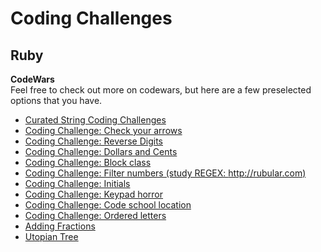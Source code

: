 # Coding Challenges

## Ruby
**CodeWars**<br>
Feel free to check out more on codewars, but here are a few preselected options that you have.
 - [Curated String Coding Challenges](https://gist.github.com/jalexy12/37a86ecc417dc1cf63fbc2446bdb0a9e)
 - [Coding Challenge: Check your arrows](http://www.codewars.com/kata/559f860f8c0d6c7784000119/train/ruby)
 - [Coding Challenge: Reverse Digits](http://www.codewars.com/kata/5583090cbe83f4fd8c000051/train/ruby)
 - [Coding Challenge: Dollars and Cents](http://www.codewars.com/kata/55902c5eaa8069a5b4000083/train/ruby)
 - [Coding Challenge: Block class](http://www.codewars.com/kata/55b75fcf67e558d3750000a3/train/ruby)
 - [Coding Challenge: Filter numbers (study REGEX: http://rubular.com)](http://www.codewars.com/kata/55b051fac50a3292a9000025/train/ruby)
 - [Coding Challenge: Initials](http://www.codewars.com/kata/55968ab32cf633c3f8000008/ruby)
 - [Coding Challenge: Keypad horror](http://www.codewars.com/kata/5572392fee5b0180480001ae/ruby)
 - [Coding Challenge: Code school location](http://www.codewars.com/kata/55738b0cffd95756c3000056/ruby)
 - [Coding Challenge: Ordered letters](https://www.reddit.com/r/dailyprogrammer/comments/3h9pde/20150817_challenge_228_easy_letters_in/)
 - [Adding Fractions](https://www.reddit.com/r/dailyprogrammer/comments/3fmke1/20150803_challenge_226_easy_adding_fractions/)
 - [Utopian Tree](https://www.hackerrank.com/challenges/utopian-tree)
 
